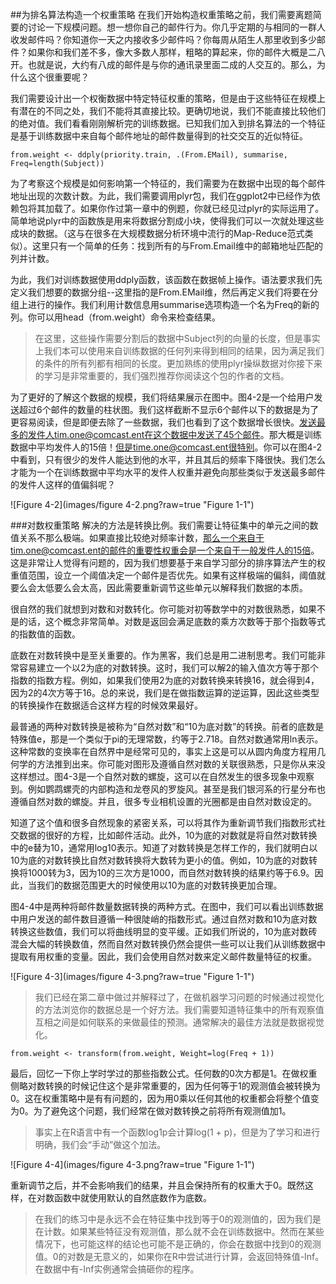 ##为排名算法构造一个权重策略
在我们开始构造权重策略之前，我们需要离题简要的讨论一下规模问题。想一想你自己的邮件行为。你几乎定期的与相同的一群人收发邮件吗？你知道你一天之内接收多少邮件吗？你每周从陌生人那里收到多少邮件？如果你和我们差不多，像大多数人那样，粗略的算起来，你的邮件大概是二八开。也就是说，大约有八成的邮件是与你的通讯录里面二成的人交互的。那么，为什么这个很重要呢？  

我们需要设计出一个权衡数据中特定特征权重的策略，但是由于这些特征在规模上有潜在的不同之处，我们不能将其直接比较。更确切地说，我们不能直接比较他们的绝对值。我们看看刚刚解析完的训练数据。已知我们加入到排名算法的一个特征是基于训练数据中来自每个邮件地址的邮件数量得到的社交交互的近似特征。  

    from.weight <- ddply(priority.train, .(From.EMail), summarise, Freq=length(Subject))

为了考察这个规模是如何影响第一个特征的，我们需要为在数据中出现的每个邮件地址出现的次数计数。为此，我们需要调用plyr包，我们在ggplot2中已经作为依赖包将其加载了。如果你作过第一章中的例题，你就已经见过plyr的实际运用了。简单地说plyr中的函数族是用来将数据分割成小块，使得我们可以一次就处理这些成块的数据。（这与在很多在大规模数据分析环境中流行的Map-Reduce范式类似）。这里只有一个简单的任务：找到所有的与From.Email维中的邮箱地址匹配的列并计数。  

为此，我们对训练数据使用ddply函数，该函数在数据帧上操作。语法要求我们先定义我们想要的数据分组--这里指的是From.EMail维，然后再定义我们将要在分组上进行的操作。我们利用计数信息用summarise选项构造一个名为Freq的新的列。你可以用head（from.weight）命令来检查结果。  

 > 在这里，这些操作需要分割后的数据中Subject列的向量的长度，但是事实上我们本可以使用来自训练数据的任何列来得到相同的结果，因为满足我们的条件的所有列都有相同的长度。更加熟练的使用plyr操纵数据对你接下来的学习是非常重要的，我们强烈推荐你阅读这个包的作者的文档。

为了更好的了解这个数据的规模，我们将结果展示在图中。图4-2是一个给用户发送超过6个邮件的数量的柱状图。我们这样截断不显示6个邮件以下的数据是为了更容易阅读，但是即便去除了一些数据，我们也看到了这个数据增长很快。发送最多的发件人tim.one@comcast.ent在这个数据中发送了45个邮件。那大概是训练数据中平均发件人的15倍！但是time.one@comcast.ent很特别。你可以在图4-2中看到，只有很少的发件人能达到他的水平，并且其后的频率下降很快。我们怎么才能为一个在训练数据中平均水平的发件人权重并避免向那些类似于发送最多邮件的发件人这样的值偏斜呢？  

![Figure 4-2](images/figure 4-2.png?raw=true "Figure 1-1")

###对数权重策略
解决的方法是转换比例。我们需要让特征集中的单元之间的数值关系不那么极端。如果直接比较绝对频率计数，那么一个来自于tim.one@comcast.ent的邮件的重要性权重会是一个来自于一般发件人的15倍。这是非常让人觉得有问题的，因为我们想要基于来自学习部分的排序算法产生的权重值范围，设立一个阈值决定一个邮件是否优先。如果有这样极端的偏斜，阈值就要么会太低要么会太高，因此需要重新调节这些单元以解释我们数据的本质。  

很自然的我们就想到对数和对数转化。你可能对初等数学中的对数很熟悉，如果不是的话，这个概念非常简单。对数是返回会满足底数的乘方次数等于那个指数等式的指数值的函数。  

底数在对数转换中是至关重要的。作为黑客，我们总是用二进制思考。我们可能非常容易建立一个以2为底的对数转换。这时，我们可以解2的输入值次方等于那个指数的指数方程。例如，如果我们使用2为底的对数转换来转换16，就会得到4，因为2的4次方等于16。总的来说，我们是在做指数运算的逆运算，因此这些类型的转换操作在数据适合这样方程的时候效果最好。  

最普通的两种对数转换是被称为“自然对数”和“10为底对数”的转换。前者的底数是特殊值e，那是一个类似于pi的无理常数，约等于2.718。自然对数通常用ln表示。这种常数的变换率在自然界中是经常可见的，事实上这是可以从圆内角度方程用几何学的方法推到出来。你可能对图形及遵循自然对数的关联很熟悉，只是你从来没这样想过。图4-3是一个自然对数的螺旋，这可以在自然发生的很多现象中观察到。例如鹦鹉螺壳的内部构造和龙卷风的罗旋风。甚至是我们银河系的行星分布也遵循自然对数的螺旋。并且，很多专业相机设置的光圈都是由自然对数设定的。  

知道了这个值和很多自然现象的紧密关系，可以将其作为重新调节我们指数形式社交数据的很好的方程，比如邮件活动。此外，10为底的对数就是将自然对数转换中的e替为10，通常用log10表示。知道了对数转换是怎样工作的，我们就明白以10为底的对数转换比自然对数转换将大数转为更小的值。例如，10为底的对数转换将1000转为3，因为10的三次方是1000，而自然对数转换的结果约等于6.9。因此，当我们的数据范围更大的时候使用以10为底的对数转换更加合理。  

图4-4中是两种将邮件数量数据转换的两种方式。在图中，我们可以看出训练数据中用户发送的邮件数目遵循一种很陡峭的指数形式。通过自然对数和10为底对数转换这些数值，我们可以将曲线明显的变平缓。正如我们所说的，10为底对数砖混会大幅的转换数值，然而自然对数转换仍然会提供一些可以让我们从训练数据中提取有用权重的变量。因此，我们会使用自然对数来定义邮件数量特征的权重。  

![Figure 4-3](images/figure 4-3.png?raw=true "Figure 1-1")

> 我们已经在第二章中做过并解释过了，在做机器学习问题的时候通过视觉化的方法浏览你的数据总是一个好方法。我们需要知道特征集中的所有观察值互相之间是如何联系的来做最佳的预测。通常解决的最佳方法就是数据视觉化。  

    from.weight <- transform(from.weight, Weight=log(Freq + 1))

最后，回忆一下你上学时学过的那些指数公式。任何数的0次方都是1。在做权重侧略对数转换的时候记住这个是非常重要的，因为任何等于1的观测值会被转换为0。这在权重策略中是有有问题的，因为用0乘以任何其他的权重都会将整个值变为0。为了避免这个问题，我们经常在做对数转换之前将所有观测值加1。

> 事实上在R语言中有一个函数log1p会计算log(1 + p)，但是为了学习和进行明确，我们会“手动”做这个加法。  

![Figure 4-4](images/figure 4-3.png?raw=true "Figure 1-1")

重新调节之后，并不会影响我们的结果，并且会保持所有的权重大于0。既然这样，在对数函数中就使用默认的自然底数作为底数。  

> 在我们的练习中是永远不会在特征集中找到等于0的观测值的，因为我们是在计数。如果某些特征没有观测值，那么就不会在训练数据中。然而在某些情况下，也可能这样的结论也可能不是正确的，你会在数据中找到0的观测值。0的对数是无意义的，如果你在R中尝试进行计算，会返回特殊值-Inf。在数据中有-Inf实例通常会搞砸你的程序。